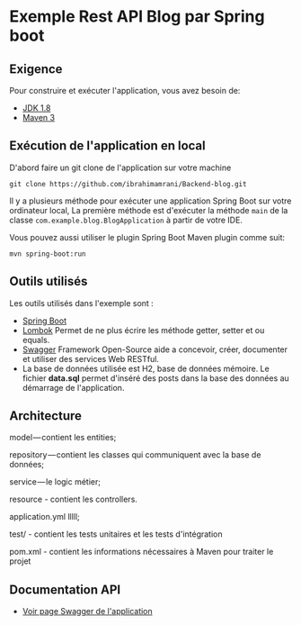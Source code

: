 # Exemple Rest API Blog par Spring boot

## Exigence

Pour construire et exécuter l'application, vous avez besoin de:

- [JDK 1.8](http://www.oracle.com/technetwork/java/javase/downloads/jdk8-downloads-2133151.html)
- [Maven 3](https://maven.apache.org)

## Exécution de l'application en local
D'abord faire un git clone de l'application sur votre machine 

```shell
git clone https://github.com/ibrahimamrani/Backend-blog.git
```

Il y a plusieurs méthode pour exécuter une application Spring Boot sur votre ordinateur local,
La première méthode est d'exécuter la méthode `main` de la classe `com.example.blog.BlogApplication` à partir de votre IDE.

Vous pouvez aussi utiliser le plugin Spring Boot Maven plugin comme suit:
                          
                  
```shell
mvn spring-boot:run
```

## Outils utilisés

Les outils utilisés dans l'exemple sont :

- [Spring Boot](https://spring.io/projects/spring-boot) 
- [Lombok](https://projectlombok.org/)
Permet de ne plus écrire les méthode getter, setter et ou equals.
- [Swagger](https://swagger.io/) 
Framework Open-Source aide a concevoir, créer, documenter et utiliser des services Web RESTful.
- La base de données utilisée est H2, base de données mémoire. 
Le fichier <b>data.sql</b> permet d'inséré des posts dans la base des données au démarrage de l'application.

## Architecture

model — contient les entities;

repository — contient les classes qui communiquent avec la base de données;

service — le logic métier;

resource - contient les controllers.

application.yml lllll;
 
test/ - contient les tests unitaires et les tests d'intégration

pom.xml - contient les informations nécessaires à Maven pour traiter le projet 

## Documentation API
- [Voir page Swagger de l'application](http://localhost:8080/swagger-ui.html) 